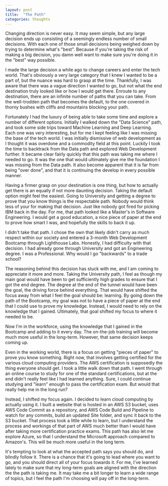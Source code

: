```yaml
---
layout: post
title:  "The Path"
categories: thoughts
---
```


Changing direction is never easy. It may seem simple, but any large decision ends up consisting of a seemingly endless number of small decisions. With each one of those small decisions being weighed down by trying to determine what's "best". Because if you're taking the risk of making a big decision, you damn well want to make sure you're doing it in the "best" way possible.

I made the large decision a while ago to change careers and enter the tech world. That's obviously a very large category that I knew I wanted to be a part of, but the nuance was hard to grasp at the time. Thankfully, I was aware that there was a vague direction I wanted to go, but not what the end destination truly looked like or how I would get there. Enroute to any destination, there are an infinite number of paths that you can take. From the well-trodden path that becomes the default, to the one covered in thorny bushes with cliffs and mountains blocking your path. 

Fortunately I had the luxury of being able to take some time and explore a number of different options. Initially I walked down the "Data Science" path, and took some side trips toward Machine Learning and Deep Learning. Each one was very interesting, but for me I kept feeling like I was missing the base of the tech world. I was initially dismissive of web development as I thought it was overdone and a commodity field at this point. Luckily I took the time to backtrack from the Data path and explored Web Development further. It became clear fairly quickly that this path was taking me where I needed to go. It was the one that would ultimately give me the foundation I was missing from the Data path. It also become apparent that it is far from being "over done", and that it is continuing the develop in every possible manner.

Having a firmer grasp on your destination is one thing, but how to actually get there is an equally if not more daunting decision. Taking the default option might feel the easiest. Going to University and getting a degree to prove that you know things is the respectable path. Nobody would think less of your for making that decision. Just like nobody got fired for picking IBM back in the day. For me, that path looked like a Master's in Software Engineering. I would get a good education, a nice piece of paper at the end to prove how smart I was, and hopefully the skills to back it up.

I didn't take that path. I chose the own that likely didn't carry as much respect within our society and entered a 3-month Web Development Bootcamp through Lighthouse Labs. Honestly, I had difficulty with that decision. I had already gone through University and got an Engineering degree. I was a Professional. Why would I go "backwards" to a trade school?

The reasoning behind this decision has stuck with me, and I am coming to appreciate it more and more. Taking the University path, I feel as though my main goal would have been to get sufficiently high grades to ensure that I got the end degree. The degree at the end of the tunnel would have been the goal, the driving force behind everything. That would have shifted the focus away from what I feel the goal should be: learning. By going down the path of the Bootcamp, my goal was not to have a piece of paper at the end that I could use to prove my knowledge. Instead, I would need to rely on the knowledge that I gained. Ultimately, that goal shifted my focus to where it needed to be. 

Now I'm in the workforce, using the knowledge that I gained in the Bootcamp and adding to it every day. The on-the-job training will become much more useful in the long-term. However, that same decision keeps coming up. 

Even in the working world, there is a focus on getting "pieces of paper" to prove you know something. Right now, that involves getting certified for the various cloud computing providers. The AWS certification is supposedly the thing everyone should get. I took a little walk down that path. I went through an online course to study for one of the standard certifications, but at the end didn't really feel like I had learned anything. Sure, I could continue studying and "learn" enough to pass the certification exam. But would that really help me in the long run?

Instead, I shifted my focus again. I decided to learn cloud computing by actually using it. I built a website that is hosted in an AWS S3 bucket, uses AWS Code Commit as a repository, and AWS Code Build and Pipeline to watch for any commits, build an updated Site folder, and sync it back to the S3 bucket. That process took a little while to learn, but I understand the process and workings of that part of AWS much better than I would have after taking more certification practice exams. This path has also let me explore Azure, so that I understand the Microsoft approach compared to Amazon's. This will be much more useful in the long term.

It's tempting to look at what the accepted path says you should do, and blindly follow it. There is a chance that it's going to lead where you want to go, and you should direct all of your focus towards it. For me, I've learned lately to make sure that my long-term goals are aligned with the direction the the path is taking me. It may take me a bit longer to learn a wide range of topics, but I feel the path I'm choosing will pay off in the long-term.